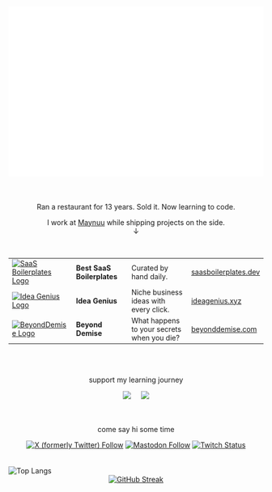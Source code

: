 <div align="center">
  <a href="https://saasboilerplates.dev/?ref=gh" target="_blank">
    <img src="https://raw.githubusercontent.com/poppacalypse/poppacalypse/master/welcome.svg" width="800" height="auto">
  </a>
</div>

<br/>
<br/>

<div align="center">
  <p>Ran a restaurant for 13 years. Sold it. Now learning to code.</p>
  <p>I work at <a href="https://maynuu.com">Maynuu</a> while shipping projects on the side.
  <br/>↓
  </p>
</div>

<br/>

<div align="center">

|                                                                                                                                                                                                                         |                            |                                                 |                                                              |
| :---------------------------------------------------------------------------------------------------------------------------------------------------------------------------------------------------------------------- | :------------------------- | :---------------------------------------------- | :----------------------------------------------------------- |
| <a href="https://saasboilerplates.dev/?ref=gh" target="_blank"><img height="50px" src="https://saasboilerplates.dev/favicons/logo.svg" alt="SaaS Boilerplates Logo" /></a>                                              | **Best SaaS Boilerplates** | Curated by hand daily.                          | [saasboilerplates.dev](https://saasboilerplates.dev/?ref=gh) |
| <a href="https://ideagenius.xyz/?ref=gh" target="_blank"><img height="50px" src="https://ideagenius.xyz/assets/logo-1e1147f98146dcd7b9b15c88f8bc720e08727df7b2b02d95a54bb0fe0c0abb74.png" alt="Idea Genius Logo" /></a> | **Idea Genius**            | Niche business ideas with every click. | [ideagenius.xyz](https://ideagenius.xyz/?ref=gh)             |
| <a href="https://beyonddemise.com/?ref=gh" target="_blank"><img height="50px" src="https://www.beyonddemise.com/assets/images/Logo.png" alt="BeyondDemise Logo" /></a>                                                  | **Beyond Demise**          | What happens to your secrets when you die?      | [beyonddemise.com](https://beyonddemise.com/?ref=gh)         |

</div>

<br/>
<br/>

<div align="center">
  <p>support my learning journey</p>
  <a href="https://www.buymeacoffee.com/poppacalypse"><img src="https://img.buymeacoffee.com/button-api/?text=Buy me a Nuka-Cola&emoji=👍&slug=poppacalypse&button_colour=37bcae&font_colour=000000&font_family=Poppins&outline_colour=000000&coffee_colour=FFDD00" /></a> &nbsp; &nbsp;
  <a href="https://www.ko-fi.com/poppacalypse"><img src="https://img.buymeacoffee.com/button-api/?text=Or a ko-fi&emoji=😙&slug=poppacalypse&button_colour=37bcae&font_colour=000000&font_family=Poppins&outline_colour=000000&coffee_colour=FFDD00" /></a>
</div>

<br/>
<br/>

<div align="center">
  <p>come say hi some time</p>
  <a href="https://x.com/poppacalypse" target="_blank">
    <img src="https://img.shields.io/badge/Twitter-7K-%2337bcae?style=for-the-badge&logo=x&logoColor=white&labelColor=1a1b27" alt="X (formerly Twitter) Follow"></a>
  <a href="https://alpaca.gold/@poppacalypse" target="_blank">
    <img src="https://img.shields.io/mastodon/follow/109646489759073442?color=37bcae&labelColor=1a1b27&domain=https%3A%2F%2Falpaca.gold&logo=mastodon&style=for-the-badge&label=Mastodon" alt="Mastodon Follow"></a>
  <a href="https://twitch.tv/poppacalypse" target="_blank">
    <img src="https://img.shields.io/twitch/status/poppacalypse?logo=twitchsx&style=for-the-badge&color=37bcae&labelColor=1a1b27&label=TWITCH+STATUS" alt="Twitch Status"></a>
</div>

<br/>
<br/>

<div align="center" style="display: flex; justify-content: space-between; align-items: center;">
  <img src="https://most-used-langs-ten.vercel.app/api/top-langs/?username=poppacalypse&layout=pie&theme=tokyonight&hide_border=true" alt="Top Langs">
</div>

<div align="center">
  <a href="https://git.io/streak-stats">
    <img src="https://github-streak-zeta.vercel.app?user=poppacalypse&theme=tokyonight&hide_border=true" alt="GitHub Streak" />
  </a>
</div>
